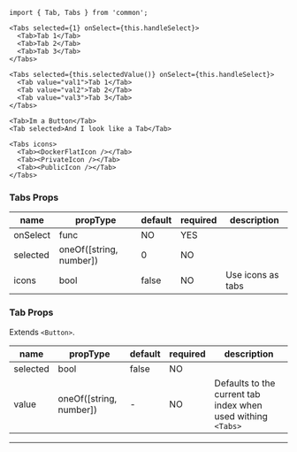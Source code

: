 
```
import { Tab, Tabs } from 'common';

<Tabs selected={1} onSelect={this.handleSelect}>
  <Tab>Tab 1</Tab>
  <Tab>Tab 2</Tab>
  <Tab>Tab 3</Tab>
</Tabs>

<Tabs selected={this.selectedValue()} onSelect={this.handleSelect}>
  <Tab value="val1">Tab 1</Tab>
  <Tab value="val2">Tab 2</Tab>
  <Tab value="val3">Tab 3</Tab>
</Tabs>

<Tab>Im a Button</Tab>
<Tab selected>And I look like a Tab</Tab>

<Tabs icons>
  <Tab><DockerFlatIcon /></Tab>
  <Tab><PrivateIcon /></Tab>
  <Tab><PublicIcon /></Tab>
</Tabs>

```

### Tabs Props

| name     | propType                         | default | required | description                                                 |
|----------|----------------------------------|---------|----------|-------------------------------------------------------------|
| onSelect | func                             |   NO    |    YES   |                                                             |
| selected | oneOf([string, number])          |   0     |    NO    |                                                             |
| icons    | bool                             |  false  |    NO    | Use icons as tabs                                           |

### Tab Props

Extends `<Button>`.

| name     | propType                         | default | required | description                                                 |
|----------|----------------------------------|---------|----------|-------------------------------------------------------------|
| selected | bool                             |  false  |   NO     |                                                             |
| value    | oneOf([string, number])          |    -    |   NO     | Defaults to the current tab index when used withing `<Tabs>`|

---
